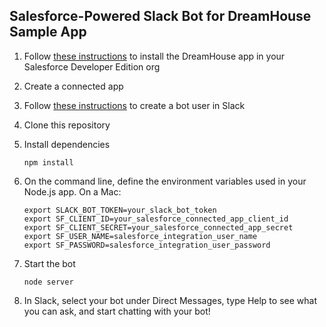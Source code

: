 ## Salesforce-Powered Slack Bot for DreamHouse Sample App

1. Follow [these instructions](http://dreamhouse-site.herokuapp.com/installation/) to install the DreamHouse app in your Salesforce Developer Edition org

1. Create a connected app

1. Follow [these instructions](https://api.slack.com/bot-users) to create a bot user in Slack

1. Clone this repository

1. Install dependencies
    ```
    npm install
    ```

1. On the command line, define the environment variables used in your Node.js app. On a Mac:
    ```
    export SLACK_BOT_TOKEN=your_slack_bot_token
    export SF_CLIENT_ID=your_salesforce_connected_app_client_id
    export SF_CLIENT_SECRET=your_salesforce_connected_app_secret
    export SF_USER_NAME=salesforce_integration_user_name
    export SF_PASSWORD=salesforce_integration_user_password
    ```
    
1. Start the bot
    ```
    node server
    ```
    
1. In Slack, select your bot under Direct Messages, type Help to see what you can ask, and start chatting with your bot!